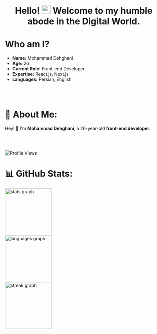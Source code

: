 <h1 align="center">Hello! <a href="#"><img src="https://media.giphy.com/media/hvRJCLFzcasrR4ia7z/giphy.gif" width="28px" height="28px"></a> Welcome to my humble abode in the Digital World.</h1> 

# Who am I?

- **Name:** Mohammad Dehghani
- **Age:** 26
- **Current Role:** Front-end Developer 
- **Expertise:** React.js, Next.js
- **Languages:** Persian, English

<br/>
<br/>

# 💫 About Me:

Hey! 👋 I'm **Mohammad Dehghani**, a 26-year-old **front-end developer**.

<br/>
<br/>

![Profile Views](https://komarev.com/ghpvc/?username=Mohammad-dn&style=flat-square&color=blue)
# 📊 GitHub Stats:

<div align="left">
  <img src="https://github-readme-stats.vercel.app/api?username=Mohammad-dn&hide_title=false&hide_rank=false&show_icons=true&include_all_commits=true&count_private=true&disable_animations=false&theme=dracula&locale=en&hide_border=false&order=1" height="150" alt="stats graph"  />
    <br>
  <img src="https://github-readme-stats.vercel.app/api/top-langs?username=Mohammad-dn&locale=en&hide_title=false&layout=compact&card_width=320&langs_count=5&theme=dracula&hide_border=false&order=2" height="150" alt="languages graph"  />
    <br>
  <img src="https://streak-stats.demolab.com?user=Mohammad-dn&locale=en&mode=daily&theme=dracula&hide_border=false&border_radius=5&order=3" height="150" alt="streak graph"  />
</div>
